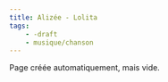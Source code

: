 ```yaml
---
title: Alizée - Lolita
tags:
    - -draft
    - musique/chanson
---
```


Page créée automatiquement, mais vide.
